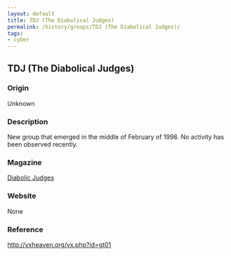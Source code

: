 ```yaml
---
layout: default
title: TDJ (The Diabolical Judges)
permalink: /history/groups/TDJ (The Diabolical Judges)/
tags:
- cyber
---
```


## TDJ (The Diabolical Judges)

### Origin
Unknown

### Description
New group that emerged in the middle of February of 1998. No activity has been observed recently.

### Magazine
[Diabolic Judges](http://vxheaven.org/vx.php?id=zd02)

### Website
None

### Reference
http://vxheaven.org/vx.php?id=gt01
